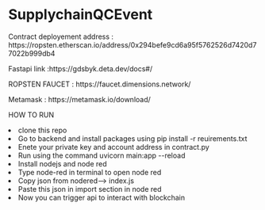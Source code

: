 # SupplychainQCEvent

<p> Contract deployement address : https://ropsten.etherscan.io/address/0x294befe9cd6a95f5762526d7420d77022b999db4 </p>
<p> Fastapi link :https://gdsbyk.deta.dev/docs#/ </p>

<p> ROPSTEN FAUCET : https://faucet.dimensions.network/ </p> 

<p> Metamask : https://metamask.io/download/</p>

<p> HOW TO RUN </p>
<ui>
  <li>clone this repo </li>
  <li> Go to backend and install packages using pip install -r reuirements.txt </li>
  <li> Enete your private key and account address in contract.py </li> 
  <li> Run using the command uvicorn main:app --reload</li>
  <li> Install nodejs and node red </li>
  <li> Type node-red in terminal to open node red </li>
  <li> Copy json from nodered--> index.js  </li>
  <li> Paste this json in import section in node red </li>
  <li> Now you can  trigger api to interact with blockchain </li>
  
 </ul>
